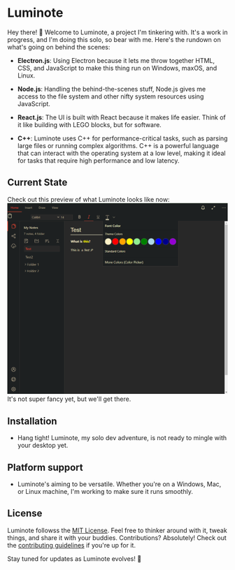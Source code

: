 # Luminote

Hey there! 👋 Welcome to Luminote, a project I'm tinkering with. It's a work in progress, and 
I'm doing this solo, so bear with me. Here's the rundown on what's going on behind the scenes:

- **Electron.js**: Using Electron because it lets me throw together HTML, CSS, and JavaScript to
make this thing run on Windows, maxOS, and Linux.

- **Node.js**: Handling the behind-the-scenes stuff, Node.js gives me access to the file system
and other nifty system resources using JavaScript.

- **React.js**: The UI is built with React because it makes life easier. Think of it like building with
LEGO blocks, but for software.

- **C++**: Luminote uses C++ for performance-critical tasks, such as parsing large files or running complex algorithms. C++ is a powerful language that can interact with the operating system at a low level, making it ideal for tasks that require high performance and low latency.

## Current State
Check out this preview of what Luminote looks like now:
![Luminote preview](https://github.com/EricSource-io/Luminote/blob/main/preview.png)
It's not super fancy yet, but we'll get there.

## Installation
- Hang tight! Luminote, my solo dev adventure, is not ready to mingle with your desktop yet. 

## Platform support
-  Luminote's aiming to be versatile. Whether you're on a Windows, Mac, or Linux machine,
I'm working to make sure it runs smoothly. 

## License
Luminote followss the [MIT License](https://github.com/EricSource2002/Luminote/blob/4ccc33e4420906f0abc4a5376e7a370b155c9252/LICENSE). Feel free to thinker around with it, tweak things, and share it with your buddies.
Contributions? Absolutely! Check out the [contributing guidelines](https://github.com/EricSource-io/Luminote/blob/main/CONTRIBUTING.md) if you're up for it.

Stay tuned for updates as Luminote evolves! 🚀

